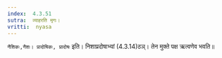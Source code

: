 ```yaml
---
index:  4.3.51
sutra:  व्याहरति मृगः।
vritti:  nyasa
---
```


`नैशिकः,नैशः। प्रादोषिकः, प्रादोषः` इति। निशाप्रदोषाभ्यां (4.3.14)ठञ्। तेन मुक्ते पक्ष ऋत्वणेव भवति॥

